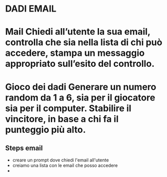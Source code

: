 DADI EMAIL
===
**Mail**
Chiedi all’utente la sua email,
controlla che sia nella lista di chi può accedere,
stampa un messaggio appropriato sull’esito del controllo.
===
**Gioco dei dadi**
Generare un numero random da 1 a 6, sia per il giocatore sia per il computer.
Stabilire il vincitore, in base a chi fa il punteggio più alto.
===



## Steps email
- creare un prompt dove chiedi l'email all'utente
- creiamo una lista con le email che posso accedere 
- 